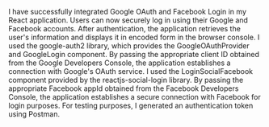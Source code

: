 I have successfully integrated Google OAuth and Facebook Login in my React application. Users can now securely log in using their Google and Facebook accounts. After authentication, the application retrieves the user's information and displays it in encoded form in the browser console.
I used the google-auth2 library, which provides the GoogleOAuthProvider and GoogleLogin component. By passing the appropriate client ID obtained from the Google Developers Console, the application establishes a connection with Google's OAuth service.
I used the LoginSocialFacebook component provided by the reactjs-social-login library. By passing the appropriate Facebook appId obtained from the Facebook Developers Console, the application establishes a secure connection with Facebook for login purposes.
For testing purposes, I generated an authentication token using Postman.
